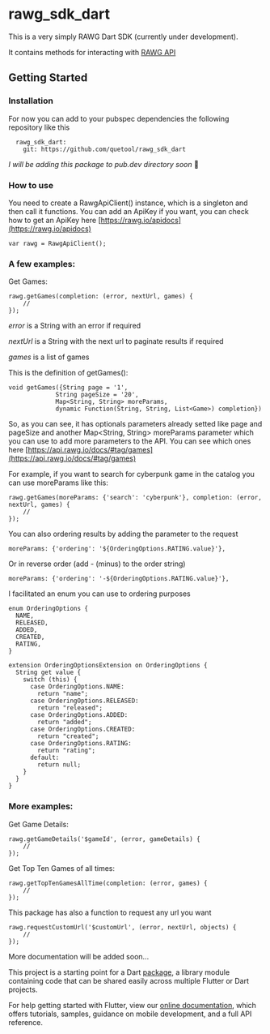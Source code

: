 # rawg_sdk_dart

This is a very simply RAWG Dart SDK (currently under development). 

It contains methods for interacting with [RAWG API](https://rawg.io/apidocs)

## Getting Started

### Installation
For now you can add to your pubspec dependencies the following repository like this

```
  rawg_sdk_dart:
    git: https://github.com/quetool/rawg_sdk_dart
```

_I will be adding this package to pub.dev directory soon_ 🤞

### How to use
You need to create a RawgApiClient() instance, which is a singleton and then call it functions. You can add an ApiKey if you want, you can check how to get an ApiKey here [https://rawg.io/apidocs](https://rawg.io/apidocs)

```
var rawg = RawgApiClient();
```

### A few examples:
Get Games:

```
rawg.getGames(completion: (error, nextUrl, games) {
	//
});
```

*error* is a String with an error if required

*nextUrl* is a String with the next url to paginate results if required

*games* is a list of games

This is the definition of getGames():

```
void getGames({String page = '1', 
			 String pageSize = '20', 
			 Map<String, String> moreParams, 
			 dynamic Function(String, String, List<Game>) completion})
```
So, as you can see, it has optionals parameters already setted like page and pageSize and another Map<String, String> moreParams parameter which you can use to add more parameters to the API. You can see which ones here [https://api.rawg.io/docs/#tag/games](https://api.rawg.io/docs/#tag/games)

For example, if you want to search for cyberpunk game in the catalog you can use moreParams like this:

```
rawg.getGames(moreParams: {'search': 'cyberpunk'}, completion: (error, nextUrl, games) {
	//
});
```
You can also ordering results by adding the parameter to the request

```
moreParams: {'ordering': '${OrderingOptions.RATING.value}'},
```
Or in reverse order (add - (minus) to the order string)

```
moreParams: {'ordering': '-${OrderingOptions.RATING.value}'},
```

I facilitated an enum you can use to ordering purposes

```
enum OrderingOptions {
  NAME,
  RELEASED,
  ADDED,
  CREATED,
  RATING,
}

extension OrderingOptionsExtension on OrderingOptions {
  String get value {
    switch (this) {
      case OrderingOptions.NAME:
        return "name";
      case OrderingOptions.RELEASED:
        return "released";
      case OrderingOptions.ADDED:
        return "added";
      case OrderingOptions.CREATED:
        return "created";
      case OrderingOptions.RATING:
        return "rating";
      default:
        return null;
    }
  }
}
```

### More examples:

Get Game Details:

```
rawg.getGameDetails('$gameId', (error, gameDetails) {
	//
});
```

Get Top Ten Games of all times:

```
rawg.getTopTenGamesAllTime(completion: (error, games) {
	//
});
```

This package has also a function to request any url you want

```
rawg.requestCustomUrl('$customUrl', (error, nextUrl, objects) {
	//
});
```


More documentation will be added soon...

This project is a starting point for a Dart
[package](https://flutter.dev/developing-packages/),
a library module containing code that can be shared easily across
multiple Flutter or Dart projects.

For help getting started with Flutter, view our 
[online documentation](https://flutter.dev/docs), which offers tutorials, 
samples, guidance on mobile development, and a full API reference.



